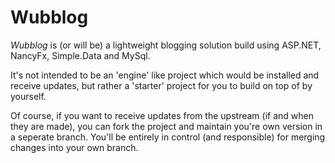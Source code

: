 # Wubblog #

*Wubblog* is (or will be) a lightweight blogging solution build using ASP.NET, NancyFx, Simple.Data and MySql.

It's not intended to be an 'engine' like project which would be installed and receive updates, but rather a 'starter' project for you to build on top of by yourself.

Of course, if you want to receive updates from the upstream (if and when they are made), you can fork the project and maintain you're own version in a seperate branch. You'll be entirely in control (and responsible) for merging changes into your own branch.